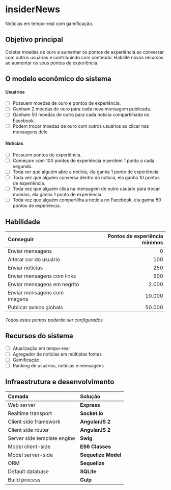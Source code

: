 insiderNews
===========

Notícias em tempo-real com gamificação.

## Objetivo principal
Coletar moedas de ouro e aumentar os pontos de experiência ao conversar com outros usuários e contribuindo com conteúdo. Habilite novos recursos ao aumentar os seus pontos de experiência.

## O modelo econômico do sistema

#### Usuários
 - [ ] Possuem moedas de ouro e pontos de experiência.
 - [ ] Ganham 2 moedas de ouro para cada nova mensagem publicada.
 - [ ] Ganham 50 moedas de outro para cada notícia compartilhada no Facebook.
 - [ ] Podem trocar moedas de ouro com outros usuários ao clicar nas mensagens dele.
 
#### Notícias
 - [ ] Possuem pontos de experiência.
 - [ ] Começam com 100 pontos de experiência e perdem 1 ponto a cada segundo.
 - [ ] Toda ver que alguém abre a notícia, ela ganha 1 ponto de experiência.
 - [ ] Toda vez que alguém conversa dentro da notícia, ela ganha 10 pontos de experiência.
 - [ ] Toda vez que alguém clica na mensagem de outro usuário para trocar moedas, ela ganha 1 ponto de experiência.
 - [ ] Toda vez que alguém compartilha a notícia no Facebook, ela ganha 50 pontos de experiência.
 
## Habilidade

Conseguir                    | Pontos de experiência mínimos
:--------------------------- | ----------------:
Enviar mensagens             | 0
Alterar cor do usuário       | 100
Enviar notícias              | 250
Enviar mensagens com links   | 500
Enviar mensagens em negrito  | 2.000
Enviar mensagens com imagens | 10.000
Publicar avisos globais      | 50.000

*Todos estes pontos poderão ser configurados*


## Recursos do sistema
 - [ ] Atualização em tempo-real
 - [ ] Agregador de notícias em múltiplas fontes
 - [ ] Gamificação
 - [ ] Ranking de usuários, notícias e mensagens

## Infraestrutura e desenvolvimento

Camada                       | Solução
:--------------------------- | :------------------
Web server                   | **Express**
Realtime transport           | **Socket.io**
Client side framework        | **AngularJS 2**
Client side router           | **AngularJS 2**
Server side template engine  | **Swig**
Model client-side            | **ES6 Classes**
Model server-side            | **Sequelize Model**
ORM                          | **Sequelize**
Default database             | **SQLite**
Build process                | **Gulp**
